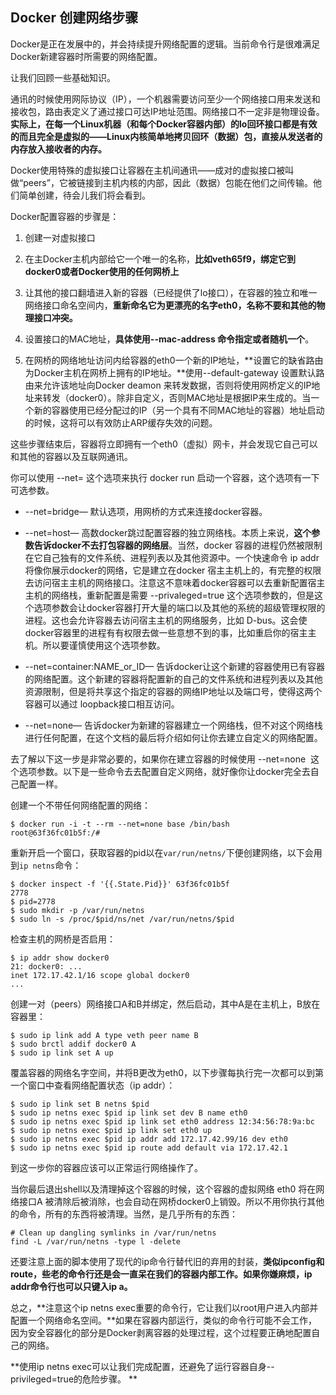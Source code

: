 ## Docker 创建网络步骤

Docker是正在发展中的，并会持续提升网络配置的逻辑。当前命令行是很难满足Docker新建容器时所需要的网络配置。

让我们回顾一些基础知识。

通讯的时候使用网际协议（IP），一个机器需要访问至少一个网络接口用来发送和接收包，路由表定义了通过接口可达IP地址范围。网络接口不一定非是物理设备。**实际上，在每一个Linux机器（和每个Docker容器内部）的lo回环接口都是有效的而且完全是虚拟的——Linux内核简单地拷贝回环（数据）包，直接从发送者的内存放入接收者的内存。**

Docker使用特殊的虚拟接口让容器在主机间通讯——成对的虚拟接口被叫做“peers”，它被链接到主机内核的内部，因此（数据）包能在他们之间传输。他们简单创建，待会儿我们将会看到。

Docker配置容器的步骤是：

1. 创建一对虚拟接口

2. 在主Docker主机内部给它一个唯一的名称，**比如veth65f9，绑定它到docker0或者Docker使用的任何网桥上**

3. 让其他的接口翻墙进入新的容器（已经提供了lo接口），在容器的独立和唯一网络接口命名空间内，**重新命名它为更漂亮的名字eth0，名称不要和其他的物理接口冲突。**

4. 设置接口的MAC地址，**具体使用--mac-address 命令指定或者随机一个**。

5. 在网桥的网络地址访问内给容器的eth0一个新的IP地址，**设置它的缺省路由为Docker主机在网桥上拥有的IP地址。**使用--default-gateway 设置默认路由来允许该地址向Docker deamon 来转发数据，否则将使用网桥定义的IP地址来转发（docker0）。除非自定义，否则MAC地址是根据IP来生成的。当一个新的容器使用已经分配过的IP（另一个具有不同MAC地址的容器）地址启动的时候，这将可以有效防止ARP缓存失效的问题。

这些步骤结束后，容器将立即拥有一个eth0（虚拟）网卡，并会发现它自己可以和其他的容器以及互联网通讯。

你可以使用 --net= 这个选项来执行 docker run 启动一个容器，这个选项有一下可选参数。

* --net=bridge— 默认选项，用网桥的方式来连接docker容器。

* --net=host— 高数docker跳过配置容器的独立网络栈。本质上来说，**这个参数告诉docker不去打包容器的网络层**。当然，docker 容器的进程仍然被限制在它自己独有的文件系统、进程列表以及其他资源中。一个快速命令 ip addr 将像你展示docker的网络，它是建立在docker 宿主主机上的，有完整的权限去访问宿主主机的网络接口。注意这不意味着docker容器可以去重新配置宿主主机的网络栈，重新配置是需要 --privaleged=true 这个选项参数的，但是这个选项参数会让docker容器打开大量的端口以及其他的系统的超级管理权限的进程。这也会允许容器去访问宿主主机的网络服务，比如 D-bus。这会使docker容器里的进程有有权限去做一些意想不到的事，比如重启你的宿主主机。所以要谨慎使用这个选项参数。

* --net=container:NAME_or_ID— 告诉docker让这个新建的容器使用已有容器的网络配置。这个新建的容器将配置新的自己的文件系统和进程列表以及其他资源限制，但是将共享这个指定的容器的网络IP地址以及端口号，使得这两个容器可以通过 loopback接口相互访问。
* --net=none— 告诉docker为新建的容器建立一个网络栈，但不对这个网络栈进行任何配置，在这个文档的最后将介绍如何让你去建立自定义的网络配置。

去了解以下这一步是非常必要的，如果你在建立容器的时候使用 --net=none  这个选项参数。以下是一些命令去去配置自定义网络，就好像你让docker完全去自己配置一样。


创建一个不带任何网络配置的网络：

	$ docker run -i -t --rm --net=none base /bin/bash
	root@63f36fc01b5f:/#

重新开启一个窗口，获取容器的pid以在```var/run/netns/```下便创建网络，以下会用到```ip netns```命令：

	$ docker inspect -f '{{.State.Pid}}' 63f36fc01b5f
	2778
	$ pid=2778
	$ sudo mkdir -p /var/run/netns
	$ sudo ln -s /proc/$pid/ns/net /var/run/netns/$pid

检查主机的网桥是否启用：

	$ ip addr show docker0
	21: docker0: ...
	inet 172.17.42.1/16 scope global docker0
	...
创建一对（peers）网络接口A和B并绑定，然后启动，其中A是在主机上，B放在容器里：

	$ sudo ip link add A type veth peer name B
	$ sudo brctl addif docker0 A
	$ sudo ip link set A up

覆盖容器的网络名字空间，并将B更改为eth0，以下步骤每执行完一次都可以到第一个窗口中查看网络配置状态（ip addr）：

	$ sudo ip link set B netns $pid
	$ sudo ip netns exec $pid ip link set dev B name eth0
	$ sudo ip netns exec $pid ip link set eth0 address 12:34:56:78:9a:bc
	$ sudo ip netns exec $pid ip link set eth0 up
	$ sudo ip netns exec $pid ip addr add 172.17.42.99/16 dev eth0
	$ sudo ip netns exec $pid ip route add default via 172.17.42.1

到这一步你的容器应该可以正常运行网络操作了。

当你最后退出shell以及清理掉这个容器的时候，这个容器的虚拟网络 eth0 将在网络接口A 被清除后被消除，也会自动在网桥docker0上销毁。所以不用你执行其他的命令，所有的东西将被清理。当然，是几乎所有的东西：

	# Clean up dangling symlinks in /var/run/netns
	find -L /var/run/netns -type l -delete

还要注意上面的脚本使用了现代的ip命令行替代旧的弃用的封装，**类似ipconfig和route，些老的命令行还是会一直呆在我们的容器内部工作。如果你嫌麻烦，ip addr命令行也可以只键入ip a。**

总之，**注意这个ip netns exec重要的命令行，它让我们以root用户进入内部并配置一个网络命名空间。**如果在容器内部运行，类似的命令行可能不会工作，因为安全容器化的部分是Docker剥离容器的处理过程，这个过程要正确地配置自己的网络。

**使用ip netns exec可以让我们完成配置，还避免了运行容器自身--privileged=true的危险步骤。
**
